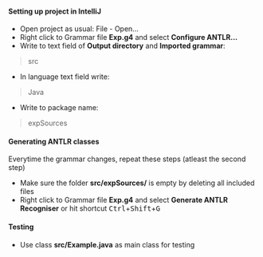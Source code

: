 #### Setting up project in IntelliJ
- Open project as usual: File - Open...
- Right click to Grammar file **Exp.g4** and select **Configure ANTLR...**
- Write to text field of **Output directory** and **Imported grammar**: 
>src
- In language text field write: 
>Java
- Write to package name: 
>expSources

#### Generating ANTLR classes
Everytime the grammar changes, repeat these steps (atleast the second step)
- Make sure the folder **src/expSources/** is empty by deleting all included files
- Right click to Grammar file **Exp.g4** and select **Generate ANTLR Recogniser** or hit shortcut <kbd>Ctrl</kbd>+<kbd>Shift</kbd>+<kbd>G</kbd>

#### Testing 
- Use class **src/Example.java** as main class for testing
